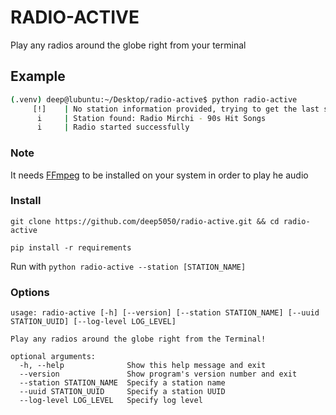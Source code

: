 # RADIO-ACTIVE

Play any radios around the globe right from your terminal


## Example

```bash
(.venv) deep@lubuntu:~/Desktop/radio-active$ python radio-active 
     [!]    | No station information provided, trying to get the last station information
      i     | Station found: Radio Mirchi - 90s Hit Songs
      i     | Radio started successfully


```

### Note 

It needs [FFmpeg](https://ffmpeg.org/download.html) to be installed on your system in order to play he audio

### Install
```
git clone https://github.com/deep5050/radio-active.git && cd radio-active

pip install -r requirements
```
Run with `python radio-active --station [STATION_NAME]`

### Options

```
usage: radio-active [-h] [--version] [--station STATION_NAME] [--uuid STATION_UUID] [--log-level LOG_LEVEL]

Play any radios around the globe right from the Terminal!

optional arguments:
  -h, --help              Show this help message and exit
  --version               Show program's version number and exit
  --station STATION_NAME  Specify a station name
  --uuid STATION_UUID     Specify a station UUID
  --log-level LOG_LEVEL   Specify log level
```